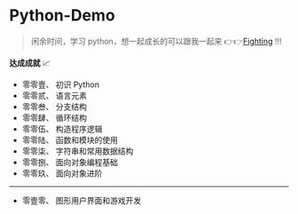 # Python-Demo

> 闲余时间，学习 python，想一起成长的可以跟我一起来 :point_right::point_right:[Fighting](https://github.com/jackfrued/Python-100-Days) !!!

**达成成就** :chart_with_upwards_trend:

- 零零壹、 初识 Python
- 零零贰、 语言元素
- 零零叁、 分支结构
- 零零肆、 循环结构
- 零零伍、 构造程序逻辑
- 零零陆、 函数和模块的使用
- 零零柒、 字符串和常用数据结构
- 零零捌、 面向对象编程基础
- 零零玖、 面向对象进阶

---

- 零壹零、 图形用户界面和游戏开发
